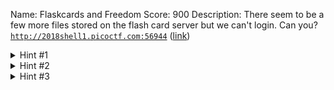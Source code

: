 Name: Flaskcards and Freedom
Score: 900
Description: There seem to be a few more files stored on the flash card server but we can't login. Can you? <code>http://2018shell1.picoctf.com:56944</code> (<a href="http://2018shell1.picoctf.com:56944">link</a>)
<details><summary>Hint #1</summary>There's more to the original vulnerability than meets the eye.</details><details><summary>Hint #2</summary>Can you leverage the injection technique to get remote code execution?</details><details><summary>Hint #3</summary>Sorry, but the database still reverts every 2 hours.</details>